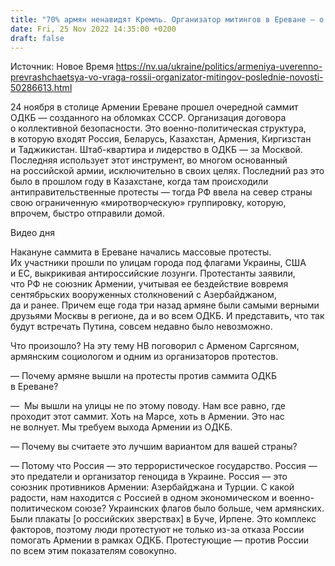 ```yaml
---
title: "70% армян ненавидят Кремль. Организатор митингов в Ереване — о выходе страны из ОДКБ и страхе премьера Пашиняна"
date: Fri, 25 Nov 2022 14:35:00 +0200
draft: false
---
```

Источник: Новое Время https://nv.ua/ukraine/politics/armeniya-uverenno-prevrashchaetsya-vo-vraga-rossii-organizator-mitingov-poslednie-novosti-50286613.html


24 ноября в столице Армении Ереване прошел очередной саммит ОДКБ — созданного на обломках СССР. Организация договора о коллективной безопасности. Это военно-политическая структура, в которую входят Россия, Беларусь, Казахстан, Армения, Киргизстан и Таджикистан. Штаб-квартира и лидерство в ОДКБ — за Москвой. Последняя использует этот инструмент, во многом основанный на российской армии, исключительно в своих целях. Последний раз это было в прошлом году в Казахстане, когда там происходили антиправительственные протесты — тогда РФ ввела на север страны свою ограниченную «миротворческую» группировку, которую, впрочем, быстро отправили домой.

 Видео дня   

Накануне саммита в Ереване начались массовые протесты. Их участники прошли по улицам города под флагами Украины, США и ЕС, выкрикивая антироссийские лозунги. Протестанты заявили, что РФ не союзник Армении, учитывая ее бездействие вовремя сентябрьских вооруженных столкновений с Азербайджаном, да и ранее. Причем еще года три назад армяне были самыми верными друзьями Москвы в регионе, да и во всем ОДКБ. И представить, что так будут встречать Путина, совсем недавно было невозможно.

Что произошло? На эту тему НВ поговорил с Арменом Саргсяном, армянским социологом и одним из организаторов протестов.

— Почему армяне вышли на протесты против саммита ОДКБ в Ереване? 

—  Мы вышли на улицы не по этому поводу. Нам все равно, где проходит этот саммит. Хоть на Марсе, хоть в Армении. Это нас не волнует. Мы требуем выхода Армении из ОДКБ.

— Почему вы считаете это лучшим вариантом для вашей страны?

— Потому что Россия — это террористическое государство. Россия — это предатели и организатор геноцида в Украине. Россия — это союзник противников Армении: Азербайджана и Турции. С какой радости, нам находится с Россией в одном экономическом и военно-политическом союзе? Украинских флагов было больше, чем армянских. Были плакаты [о российских зверствах] в Буче, Ирпене. Это комплекс факторов, поэтому люди протестуют не только из-за отказа России помогать Армении в рамках ОДКБ. Протестующие — против России по всем этим показателям совокупно.
